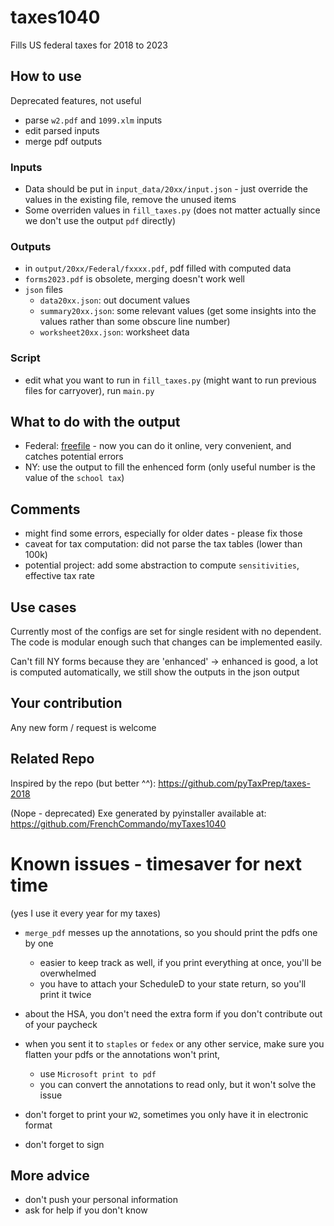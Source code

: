 # taxes1040
Fills US federal taxes for 2018 to 2023

## How to use

Deprecated features, not useful

- parse `w2.pdf` and `1099.xlm` inputs
- edit parsed inputs
- merge pdf outputs

### Inputs

- Data should be put in `input_data/20xx/input.json` - just override the values in the existing file, remove the unused items
- Some overriden values in `fill_taxes.py`
(does not matter actually since we don't use the output `pdf` directly)

### Outputs

- in `output/20xx/Federal/fxxxx.pdf`, pdf filled with computed data
- `forms2023.pdf` is obsolete, merging doesn't work well
- `json` files
  - `data20xx.json`: out document values
  - `summary20xx.json`: some relevant values (get some insights into the values rather than some obscure line number)
  - `worksheet20xx.json`: worksheet data

### Script

- edit what you want to run in `fill_taxes.py` (might want to run previous files for carryover), run `main.py`

## What to do with the output

- Federal: [freefile](https://www.freefilefillableforms.com/home/default.php) - now you can do it online, very convenient, and catches potential errors
- NY: use the output to fill the enhenced form (only useful number is the value of the `school tax`)

## Comments

- might find some errors, especially for older dates - please fix those
- caveat for tax computation: did not parse the tax tables (lower than 100k)
- potential project: add some abstraction to compute `sensitivities`, effective tax rate

## Use cases
Currently most of the configs are set for single resident with no dependent.
The code is modular enough such that changes can be implemented easily.

Can't fill NY forms because they are 'enhanced' 
-> enhanced is good, a lot is computed automatically, 
we still show the outputs in the json output

## Your contribution
Any new form / request is welcome

## Related Repo
Inspired by the repo (but better ^^):
https://github.com/pyTaxPrep/taxes-2018

(Nope - deprecated) Exe generated by pyinstaller available at:
https://github.com/FrenchCommando/myTaxes1040


# Known issues - timesaver for next time

(yes I use it every year for my taxes)

- `merge_pdf` messes up the annotations, so you should print the pdfs one by one
    - easier to keep track as well, if you print everything at once, you'll be overwhelmed
    - you have to attach your ScheduleD to your state return, so you'll print it twice

- about the HSA, you don't need the extra form if you don't contribute out of your paycheck

- when you sent it to `staples` or `fedex` or any other service,
  make sure you flatten your pdfs or the annotations won't print,
    - use `Microsoft print to pdf`
    - you can convert the annotations to read only, but it won't solve the issue

- don't forget to print your `W2`, sometimes you only have it in electronic format

- don't forget to sign

## More advice
- don't push your personal information
- ask for help if you don't know
